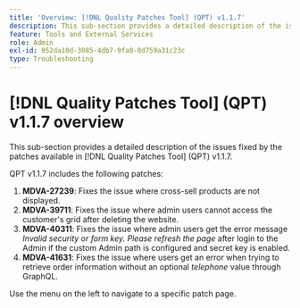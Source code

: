 ```yaml
---
title: 'Overview: [!DNL Quality Patches Tool] (QPT) v1.1.7'
description: This sub-section provides a detailed description of the issues fixed by the patches available in [!DNL Quality Patches Tool] (QPT) v1.1.7.
feature: Tools and External Services
role: Admin
exl-id: 952da10d-3085-4db7-9fa0-0d759a31c23c
type: Troubleshooting
---
```

# [!DNL Quality Patches Tool] (QPT) v1.1.7 overview

This sub-section provides a detailed description of the issues fixed by the patches available in [!DNL Quality Patches Tool] (QPT) v1.1.7.

QPT v1.1.7 includes the following patches:

1. **MDVA-27239**: Fixes the issue where cross-sell products are not displayed.
1. **MDVA-39711**: Fixes the issue where admin users cannot access the customer's grid after deleting the website.
1. **MDVA-40311**: Fixes the issue where admin users get the error message *Invalid security or form key. Please refresh the page* after login to the Admin if the custom Admin path is configured and secret key is enabled.
1. **MDVA-41631**: Fixes the issue where users get an error when trying to retrieve order information without an optional *telephone* value through GraphQL.


Use the menu on the left to navigate to a specific patch page.

